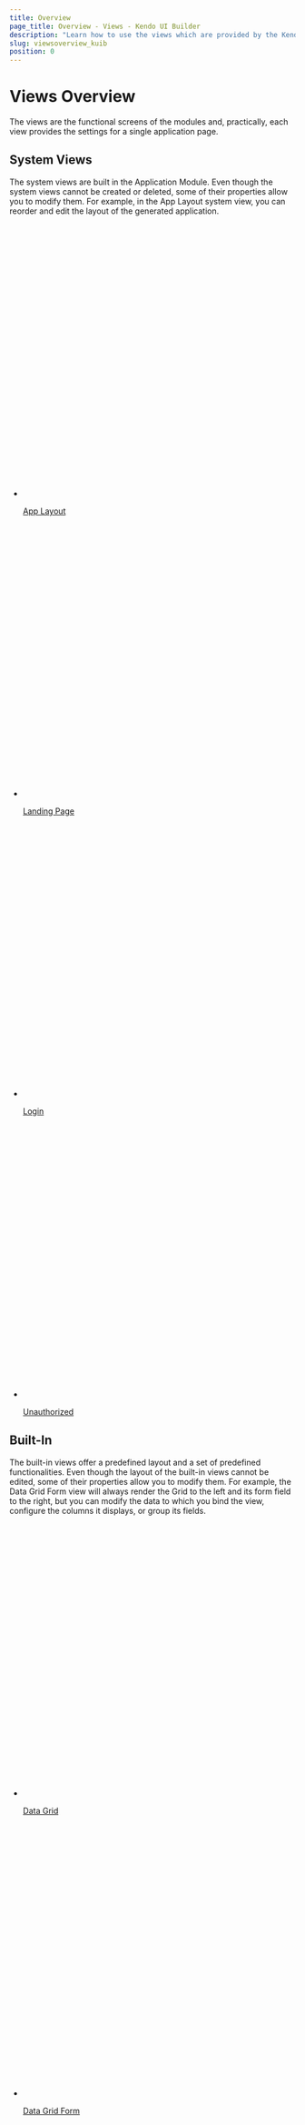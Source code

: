 ```yaml
---
title: Overview
page_title: Overview - Views - Kendo UI Builder
description: "Learn how to use the views which are provided by the Kendo UI Builder tool when creating and managing Angular and AngularJS-based web applications."
slug: viewsoverview_kuib
position: 0
---
```


# Views Overview

The views are the functional screens of the modules and, practically, each view provides the settings for a single application page.

<div class="container-fluid">
<div class="row separator-bottom">
<div class="col-md-4 card-list-info">
    <h2>System Views</h2>
    <p>The system views are built in the Application Module. Even though the system views cannot be created or deleted, some of their properties allow you to modify them. For example, in the App Layout system view, you can reorder and edit the layout of the generated application.</p>
</div>
<div class="col-md-8">
    <ul class="card-list row">
    <li class="col-xs-4 col-md-3">
        <a href="{% slug applayout_kuib %}">
           <svg id="area" viewBox="0 0 70 70">
                <defs>
                    <linearGradient id="gradient" x1="0%" y1="0%" x2="0%" y2="100%">
                    <stop offset="0%" stop-color="#ffab09" />
                        <stop offset="70%" stop-color="#ff6358" />
                        <stop offset="100%" stop-color="#dd3169" />
                    </linearGradient>
                </defs>
                <path d="..." />
            </svg>
            <p>App Layout</p>
        </a>
    </li>
        <li class="col-xs-4 col-md-3">
            <a href="{% slug landingpage_kuib %}">
               <svg id="area" viewBox="0 0 70 70">
                    <defs>
                        <linearGradient id="gradient" x1="0%" y1="0%" x2="0%" y2="100%">
                        <stop offset="0%" stop-color="#ffab09" />
                            <stop offset="70%" stop-color="#ff6358" />
                            <stop offset="100%" stop-color="#dd3169" />
                        </linearGradient>
                    </defs>
                    <path d="..." />
                </svg>
                <p>Landing Page</p>
            </a>
        </li><li class="col-xs-4 col-md-3">
            <a href="{% slug login_kuib %}">
                <svg id="bar" viewBox="0 0 70 70">
                    <path d="..." />
                </svg>
                <p>Login</p>
            </a>
        </li><li class="col-xs-4 col-md-3">
            <a href="{% slug unauthorized_kuib %}">
                <svg id="boxplot" viewBox="0 0 70 70">
                    <path class="cls-1" d="..." />
                </svg>
                <p>Unauthorized</p>
            </a>
          </li>
        </ul>
</div>
</div>
<div class="row separator-bottom">
<div class="col-md-4 card-list-info">
    <h2>Built-In</h2>
    <p>The built-in views offer a predefined layout and a set of predefined functionalities. Even though the layout of the built-in views cannot be edited, some of their properties allow you to modify them. For example, the Data Grid Form view will always render the Grid to the left and its form field to the right, but you can modify the data to which you bind the view, configure the columns it displays, or group its fields.</p>
</div>
<div class="col-md-8">
    <ul class="card-list row">
    <li class="col-xs-4 col-md-3">
        <a href="{% slug datagrid_kuib %}">
            <svg id="pie" viewBox="0 0 70 70">
                <path d="..." />
            </svg>
            <p>Data Grid</p>
        </a>
    </li><li class="col-xs-4 col-md-3">
            <a href="{% slug datagridform_kuib %}">
                <svg id="donut" viewBox="0 0 70 70">
                    <path d="..." />
                </svg>
                <p>Data Grid Form</p>
            </a>
        </li><li class="col-xs-4 col-md-3">
            <a href="{% slug datagridseparateform_kuib %}">
                <svg id="pie" viewBox="0 0 70 70">
                    <path d="..." />
                </svg>
                <p>Data Grid Separate Form</p>
            </a>
        </li><li class="col-xs-4 col-md-3">
            <a href="{% slug hierarchicaldatagrid_kuib %}">
                <svg id="pie" viewBox="0 0 70 70">
                    <path d="..." />
                </svg>
                <p>Hierarchical Data Grid</p>
            </a>
        </li><li class="col-xs-4 col-md-3">
            <a href="{% slug stackeddatagrids_kuib %}">
                <svg id="pie" viewBox="0 0 70 70">
                    <path d="..." />
                </svg>
                <p>Stacked Data Grids</p>
            </a>
        </li>
    </ul>
</div>
</div>
<div class="row separator-bottom">
<div class="col-md-4 card-list-info">
    <h2>User-Defined</h2>
    <p>In the Builder, the user-defined view is the Blank view. The Blank view enables you to meet more complex project requirements and is based on the Bootstrap fluid grid system. This means that by dragging and dropping rows and columns you can customize its layout and also add, edit, and delete built-in and custom components.</p>
</div>
<div class="col-md-8">
    <ul class="card-list row">
    <li class="col-xs-4 col-md-3">
        <a href="{% slug customviews_kuib %}">
            <svg id="pie" viewBox="0 0 70 70">
                <path d="..." />
            </svg>
            <p>Blank</p>
          </a>
        </li>
      </ul>
    </div>
</div>

## Suggested Links

* [Custom Views]({% slug extendingviews_kuib %})
